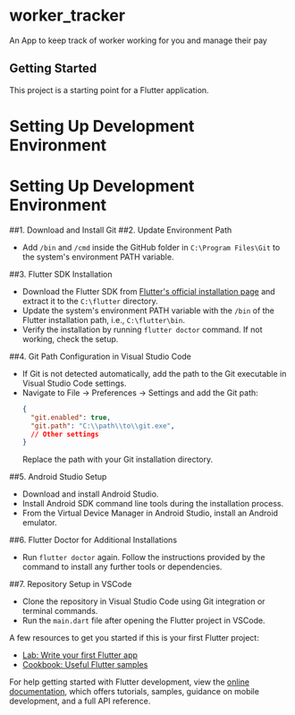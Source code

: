 # worker_tracker

An App to keep track of worker working for you and manage their pay

## Getting Started

This project is a starting point for a Flutter application.


# Setting Up Development Environment

# Setting Up Development Environment

##1. Download and Install Git
##2. Update Environment Path
   - Add `/bin` and `/cmd` inside the GitHub folder in `C:\Program Files\Git` to the system's environment PATH variable.

##3. Flutter SDK Installation
   - Download the Flutter SDK from [Flutter's official installation page](https://docs.flutter.dev/get-started/install) and extract it to the `C:\flutter` directory.
   - Update the system's environment PATH variable with the `/bin` of the Flutter installation path, i.e., `C:\flutter\bin`.
   - Verify the installation by running `flutter doctor` command. If not working, check the setup.

##4. Git Path Configuration in Visual Studio Code
   - If Git is not detected automatically, add the path to the Git executable in Visual Studio Code settings.
   - Navigate to File → Preferences → Settings and add the Git path:
     ```json
     {
       "git.enabled": true,
       "git.path": "C:\\path\\to\\git.exe",
       // Other settings
     }
     ```
     Replace the path with your Git installation directory.

##5. Android Studio Setup
   - Download and install Android Studio.
   - Install Android SDK command line tools during the installation process.
   - From the Virtual Device Manager in Android Studio, install an Android emulator.

##6. Flutter Doctor for Additional Installations
   - Run `flutter doctor` again. Follow the instructions provided by the command to install any further tools or dependencies.

##7. Repository Setup in VSCode
   - Clone the repository in Visual Studio Code using Git integration or terminal commands.
   - Run the `main.dart` file after opening the Flutter project in VSCode.













A few resources to get you started if this is your first Flutter project:

- [Lab: Write your first Flutter app](https://docs.flutter.dev/get-started/codelab)
- [Cookbook: Useful Flutter samples](https://docs.flutter.dev/cookbook)

For help getting started with Flutter development, view the
[online documentation](https://docs.flutter.dev/), which offers tutorials,
samples, guidance on mobile development, and a full API reference.

